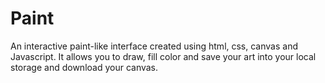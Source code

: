 # Paint
An interactive paint-like interface created using html, css, canvas and Javascript. 
It allows you to draw, fill color and save your art into your local storage and
download your canvas.
